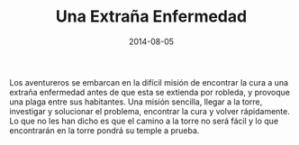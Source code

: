 ﻿---
title: Una Extraña Enfermedad
summary: El grupo de aventureros deberá ir al Bosque de las Arañas para descubrir qué inquieta a sus habitantes y encontrar una cura para una rara enfermedad.
authors:
  - Lordrommer
date: 2014-08-05
type: post
categories:
- Comunidad
tags:
- Bosque
- Selva
- Exploración
- Torreón
minlevels: "2"
maxlevels: "4"
prices: gratis
session: "2"
mincharacters: "4"
maxcharacters: "5"
eval: no oficial
cover: "una_extrana_enfermedad.jpg"
download: "una_extrana_enfermedad.pdf"
moreinfo: "http://juegosyfrikadas.blogspot.com/2014/08/modulo-una-extrana-enfermedad-en-la.html"
license: "OGL"
draft: false

---

Los aventureros se embarcan en la difícil misión de encontrar la cura a una extraña enfermedad antes de que esta se extienda por robleda, y provoque una plaga entre sus habitantes.
Una misión sencilla, llegar a la torre, investigar y solucionar el problema, encontrar la cura y volver rápidamente.
Lo que no les han dicho es que el camino a la torre no será fácil y lo que encontrarán en la torre pondrá su temple a prueba.

